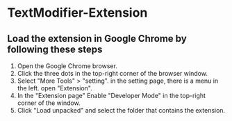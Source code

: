 # TextModifier-Extension

## Load the extension in Google Chrome by following these steps

1. Open the Google Chrome browser.
2. Click the three dots in the top-right corner of the browser window.
3. Select "More Tools" > "setting". in the setting page, there is a menu in the left. open "Extension".
4. In the "Extension page" Enable "Developer Mode" in the top-right corner of the window.
5. Click "Load unpacked" and select the folder that contains the extension.
